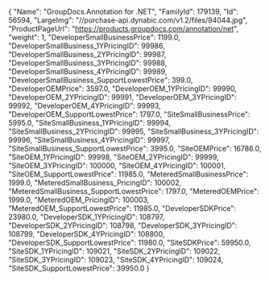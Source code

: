 {
    "Name": "GroupDocs.Annotation for .NET",
    "FamilyId": 179139,
    "Id": 56594,
    "LargeImg": "//purchase-api.dynabic.com/v1.2/files/94044.jpg",
    "ProductPageUrl": "https://products.groupdocs.com/annotation/net",
    "weight": 1,
    "DeveloperSmallBusinessPrice": 1199.0,
    "DeveloperSmallBusiness_1YPricingID": 99986,
    "DeveloperSmallBusiness_2YPricingID": 99987,
    "DeveloperSmallBusiness_3YPricingID": 99988,
    "DeveloperSmallBusiness_4YPricingID": 99989,
    "DeveloperSmallBusiness_SupportLowestPrice": 399.0,
    "DeveloperOEMPrice": 3597.0,
    "DeveloperOEM_1YPricingID": 99990,
    "DeveloperOEM_2YPricingID": 99991,
    "DeveloperOEM_3YPricingID": 99992,
    "DeveloperOEM_4YPricingID": 99993,
    "DeveloperOEM_SupportLowestPrice": 1797.0,
    "SiteSmallBusinessPrice": 5995.0,
    "SiteSmallBusiness_1YPricingID": 99994,
    "SiteSmallBusiness_2YPricingID": 99995,
    "SiteSmallBusiness_3YPricingID": 99996,
    "SiteSmallBusiness_4YPricingID": 99997,
    "SiteSmallBusiness_SupportLowestPrice": 3995.0,
    "SiteOEMPrice": 16786.0,
    "SiteOEM_1YPricingID": 99998,
    "SiteOEM_2YPricingID": 99999,
    "SiteOEM_3YPricingID": 100000,
    "SiteOEM_4YPricingID": 100001,
    "SiteOEM_SupportLowestPrice": 11985.0,
    "MeteredSmallBusinessPrice": 1999.0,
    "MeteredSmallBusiness_PricingID": 100002,
    "MeteredSmallBusiness_SupportLowestPrice": 1797.0,
    "MeteredOEMPrice": 1999.0,
    "MeteredOEM_PricingID": 100003,
    "MeteredOEM_SupportLowestPrice": 11985.0,
    "DeveloperSDKPrice": 23980.0,
    "DeveloperSDK_1YPricingID": 108797,
    "DeveloperSDK_2YPricingID": 108798,
    "DeveloperSDK_3YPricingID": 108799,
    "DeveloperSDK_4YPricingID": 108800,
    "DeveloperSDK_SupportLowestPrice": 11980.0,
    "SiteSDKPrice": 59950.0,
    "SiteSDK_1YPricingID": 109021,
    "SiteSDK_2YPricingID": 109022,
    "SiteSDK_3YPricingID": 109023,
    "SiteSDK_4YPricingID": 109024,
    "SiteSDK_SupportLowestPrice": 39950.0
}